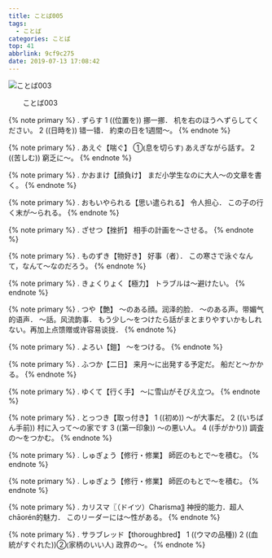 ```yaml
---
title: ことば005
tags:
  - ことば
categories: ことば
top: 41
abbrlink: 9cf9c275
date: 2019-07-13 17:08:42
---
```

![ことば003](https:.jpg)

&emsp;&emsp;ことば003
<!--more-->

{% note primary %}
.
ずらす
1 ((位置を)) 挪一挪．
机を右のほうへずらしてください。
2 ((日時を)) 错一错．
約束の日を1週間〜。
{% endnote %}



{% note primary %}
.
あえぐ【喘ぐ】
①⦅息を切らす⦆ 
あえぎながら話す。
2 ((苦しむ)) 
窮乏に〜。
{% endnote %}



{% note primary %}
.
かおまけ【顔負け】
まだ小学生なのに大人～の文章を書く。
{% endnote %}



{% note primary %}
.
おもいやられる【思い遣られる】
令人担心．
この子の行く末が～られる。
{% endnote %}



{% note primary %}
.
ざせつ【挫折】
相手の計画を〜させる。
{% endnote %}



{% note primary %}
.
ものずき【物好き】
好事（者）．
この寒さで泳ぐなんて，なんて〜なのだろう。
{% endnote %}



{% note primary %}
.
きょくりょく【極力】
トラブルは〜避けたい。
{% endnote %}



{% note primary %}
.
つや【艶】
〜のある顔。润泽的脸．
〜のある声。带媚气的语声．
〜話。风流韵事．
 もう少し〜をつけたら話がまとまりやすいかもしれない。再加上点馈赠或许容易谈拢．
{% endnote %}



{% note primary %}
.
よろい【鎧】
〜をつける。
{% endnote %}



{% note primary %}
.
ふつか【二日】
来月〜に出発する予定だ。
船だと〜かかる。
{% endnote %}



{% note primary %}
.
ゆくて【行く手】
〜に雪山がそびえ立つ。
{% endnote %}



{% note primary %}
.
とっつき【取っ付き】
1 ((初め)) 
〜が大事だ。
2 ((いちばん手前))
村に入って〜の家です
3 ((第一印象)) 
〜の悪い人。
4 ((手がかり)) 
調査の〜をつかむ。
{% endnote %}



{% note primary %}
.
しゅぎょう【修行・修業】
師匠のもとで〜を積む。
{% endnote %}



{% note primary %}
.
しゅぎょう【修行・修業】
師匠のもとで〜を積む。
{% endnote %}



{% note primary %}
.
カリスマ〖（ドイツ）Charisma〗
神授的能力．超人chāorén的魅力．
このリーダーには〜性がある。
{% endnote %}



{% note primary %}
.
サラブレッド【thoroughbred】
1 ((ウマの品種)) 
2 ((血統がすぐれた))②⦅家柄のいい人⦆
政界の〜。
{% endnote %}
